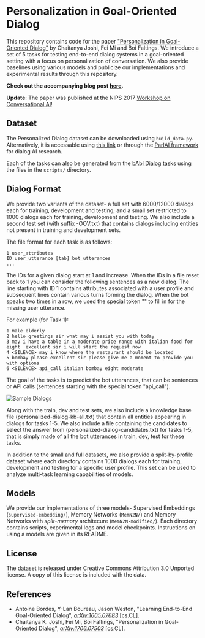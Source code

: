 # Personalization in Goal-Oriented Dialog
This repository contains code for the paper ["Personalization in Goal-Oriented Dialog"](https://arxiv.org/abs/1706.07503) by Chaitanya Joshi, Fei Mi and Boi Faltings. We introduce a set of 5 tasks for testing end-to-end dialog systems in a goal-oriented setting with a focus on personalization of conversation. We also provide baselines using various models and publicize our implementations and experimental results through this repository.

**Check out the accompanying blog post [here](https://chaitjo.github.io/personalization-in-dialog/).**

**Update**: The paper was published at the NIPS 2017 [Workshop on Conversational AI](http://alborz-geramifard.com/workshops/nips17-Conversational-AI/Main.html)!

## Dataset
The Personalized Dialog dataset can be downloaded using `build_data.py`. Alternatively, it is accessable using [this link](https://www.dropbox.com/s/4i9u4y24pt3paba/personalized-dialog-dataset.tar.gz?dl=1) or through the [ParlAI framework](http://parl.ai/) for dialog AI research. 

Each of the tasks can also be generated from the [bAbI Dialog tasks](https://research.fb.com/projects/babi/) using the files in the `scripts/` directory.

## Dialog Format
We provide two variants of the dataset- a full set with 6000/12000 dialogs each for training, development and testing; and a small set restricted to 1000 dialogs each for training, development and testing. We also include a second test set (with suffix -OOV.txt) that contains dialogs including entities not present in training and development sets.

The file format for each task is as follows:
```
1 user_attributes
ID user_utterance [tab] bot_utterances
...
```

The IDs for a given  dialog start at 1 and increase. When the IDs in a file reset back to 1 you can consider the following sentences as a new dialog. The line starting with ID 1 contains attributes associated with a user profile and subsequent lines contain various turns forming the dialog. When the bot speaks two times in a row, we used the special token "<SILENCE>" to fill in for the missing user utterance.

For example (for Task 1):
```
1 male elderly
2 hello	greetings sir what may i assist you with today
3 may i have a table in a moderate price range with italian food for eight	excellent sir i will start the request now
4 <SILENCE>	may i know where the restaurant should be located
5 bombay please	excellent sir please give me a moment to provide you with options
6 <SILENCE>	api_call italian bombay eight moderate
```

The goal of the tasks is to predict the bot utterances, that can be sentences or API calls (sentences starting with the special token "api_call").

![Sample Dialogs](/img/dialog.png)

Along with the train, dev and test sets, we also include a knowledge base file (personalized-dialog-kb-all.txt) that contain all entities appearing in dialogs for tasks 1-5. We also include a file containing the candidates to select the answer from (personalized-dialog-candidates.txt) for tasks 1-5, that is simply made of all the bot utterances in train, dev, test for these tasks. 

In addition to the small and full datasets, we also provide a split-by-profile dataset where each directory contains 1000 dialogs each for training, development and testing for a specific user profile. This set can be used to analyze multi-task learning capabilities of models.

## Models
We provide our implementations of three models- Supervised Embeddings (`supervised-embedding/`), Memory Networks (`MemN2N/`) and Memory Networks with *split-memory* architecure (`MemN2N-modified/`). Each directory contains scripts, experimental logs and model checkpoints. Instructions on using a models are given in its README.

## License
The dataset is released under Creative Commons Attribution 3.0 Unported license. A copy of this license is included with the data.

## References
* Antoine Bordes, Y-Lan Boureau, Jason Weston, "Learning End-to-End Goal-Oriented Dialog", [*arXiv:1605.07683*](https://arxiv.org/abs/1605.07683) [cs.CL].
* Chaitanya K. Joshi, Fei Mi, Boi Faltings, "Personalization in Goal-Oriented Dialog", [*arXiv:1706.07503*](https://arxiv.org/abs/1706.07503) [cs.CL].
